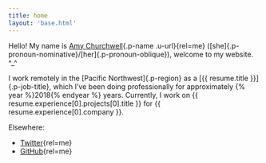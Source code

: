 ```yaml
---
title: home
layout: 'base.html'
---
```


Hello! My name is [Amy Churchwell](url){.p-name .u-url}{rel=me} ([she]{.p-pronoun-nominative}/[her]{.p-pronoun-oblique}), welcome to my website. ^_^

I work remotely in the [Pacific Northwest]{.p-region} as a [{{ resume.title }}]{.p-job-title}, which I’ve been doing professionally for approximately {% year %}2018{% endyear %} years. Currently, I work on {{ resume.experience[0].projects[0].title }} for {{ resume.experience[0].company }}.

Elsewhere:
- [Twitter](https://twitter.com/amychurchwell){rel=me}
- [GitHub](https://github.com/amychurchwell){rel=me}
